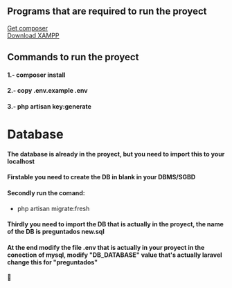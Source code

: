 ## Programs that are required to run the proyect

<a href="https://getcomposer.org/">Get composer</a><br>
<a href="https://www.apachefriends.org/download.html">Download XAMPP</a>


## Commands to run the proyect


<h4>1.- composer install</h4>

<h4>2.- copy .env.example .env</h4>

<h4>3.- php artisan key:generate</h4>

<h1>Database</h1>

<h4>The database is already in the proyect, but you need to import this to your localhost</h4>

<h4>Firstable you need to create the DB in blank in your DBMS/SGBD </h4>

<h4>Secondly run the comand: </h4>
    <ul>
        <li>php artisan migrate:fresh</li>
    </ul>
    
<h4>Thirdly you need to import the DB that is actually in the proyect, the name of the DB is preguntados new.sql </h4>

<h4>At the end modify the file .env that is actually in your proyect in the conection of mysql, modify "DB_DATABASE" value that's actually laravel change this for "preguntados"</h4>

🤝
